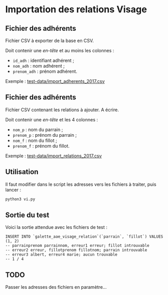 # Importation des relations Visage


## Fichier des adhérents

Fichier CSV à exporter de la base en CSV.

Doit contenir une *en-tête* et au moins les colonnes :
* `id_adh` : identifiant adhérent ;
* `nom_adh` : nom adhérent ;
* `prenom_adh` : prénom adhérent.

Exemple : [test-data/import_adherents_2017.csv](test-data/import_adherents_2017.csv)


## Fichier des adhérents

Fichier CSV contenant les relations à ajouter. A écrire.

Doit contenir une *en-tête* et les 4 colonnes :
* `nom_p` : nom du parrain ;
* `prenom_p` : prénom du parrain ;
* `nom_f` : nom du fillot ;
* `prenom_f` : prénom du fillot.

Exemple : [test-data/import_relations_2017.csv](test-data/import_relations_2017.csv)


## Utilisation

Il faut modifier dans le script les adresses vers les fichiers à traiter, puis lancer :

```sh
python3 vi.py
```

## Sortie du test

Voici la sortie attendue avec les fichiers de test :

```
INSERT INTO `galette_aae_visage_relation`(`parrain`, `fillot`) VALUES (1, 2)
-- parrainprenom parrainnom, erreur1 erreur; fillot introuvable
-- erreur2 erreur, fillotprenom fillotnom; parrain introuvable
-- erreur3 albert, erreur4 marie; aucun trouvable
-- 1 / 4
```


## TODO

Passer les adresses des fichiers en paramètre...
